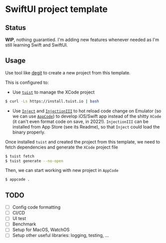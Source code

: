 # SwiftUI project template

## Status

**WIP**, nothing guarantied. I'm adding new features whenever needed as I'm
still learning Swift and SwiftUI.

## Usage

Use tool like [degit](https://github.com/Rich-Harris/degit) to create a new
project from this template.

This is configured to:

- Use [`tuist`](https://tuist.io) to manage the XCode project

```sh
$ curl -Ls https://install.tuist.io | bash
```

- Use [`Inject`](https://github.com/krzysztofzablocki/Inject) and
  [`InjectionIII`](https://github.com/johnno1962/InjectionIII) to hot reload code
  change on Emulator (so we can use [`AppCode`](https://jetbrains.com/objc/)) to
  develop iOS/Swift app instead of the shitty `XCode` (it can't even format code
  on save, in 2022!). `InjectionIII` can be installed from App Store (see its
  Readme), so that `Inject` could load the binary properly.

Once installed `tuist` and created the project from this template, we need to
fetch dependencies and generate the `XCode` project file

```sh
$ tuist fetch
$ tuist generate --no-open
```

Then, we can start working with new project in `AppCode`

```sh
$ appcode .
```

## TODO

- [ ] Config code formatting
- [ ] CI/CD
- [ ] UI test
- [ ] Benchmark
- [ ] Setup for MacOS, WatchOS
- [ ] Setup other useful libraries: logging, testing, ...

